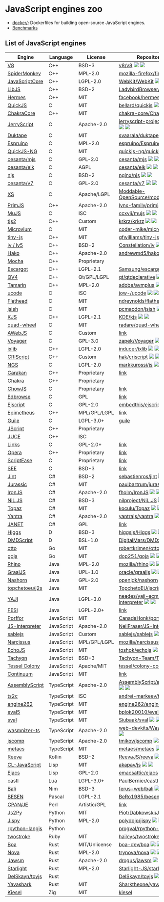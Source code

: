 # JavaScript engines zoo

  * [docker/](docker/): Dockerfiles for building open-source JavaScript engines.
  * [Benchmarks](https://ivankra.github.io/javascript-zoo/)

## List of JavaScript engines

| Engine | Language | License | Repository/URL |
|---|---|---|---|
| [V8](v8.md)                      | C++        | BSD-3 | [v8/v8](https://github.com/v8/v8) <img src="https://img.shields.io/github/stars/v8/v8?label=&style=plastic" /> <img src="https://img.shields.io/github/last-commit/v8/v8?label=&style=plastic" /> |
| [SpiderMonkey](spidermonkey.md)  | C++        | MPL-2.0 | [mozilla-firefox/firefox](https://github.com/mozilla-firefox/firefox) <img src="https://img.shields.io/github/stars/mozilla-firefox/firefox?label=&style=plastic" /> <img src="https://img.shields.io/github/last-commit/mozilla-firefox/firefox?label=&style=plastic" /> |
| [JavaScriptCore](jsc.md)         | C++        | LGPL-2.0 | [WebKit/WebKit](https://github.com/WebKit/WebKit) <img src="https://img.shields.io/github/stars/WebKit/WebKit?label=&style=plastic" /> <img src="https://img.shields.io/github/last-commit/WebKit/WebKit?label=&style=plastic" /> |
| [LibJS](libjs.md)                | C++        | BSD-2 | [LadybirdBrowser/ladybird](https://github.com/LadybirdBrowser/ladybird) <img src="https://img.shields.io/github/stars/LadybirdBrowser/ladybird?label=&style=plastic" /> <img src="https://img.shields.io/github/last-commit/LadybirdBrowser/ladybird?label=&style=plastic" /> |
| [Hermes](hermes.md)              | C++        | MIT | [facebook/hermes](https://github.com/facebook/hermes) <img src="https://img.shields.io/github/stars/facebook/hermes?label=&style=plastic" /> <img src="https://img.shields.io/github/last-commit/facebook/hermes?label=&style=plastic" /> |
| [QuickJS](quickjs.md)            | C          | MIT | [bellard/quickjs](https://github.com/bellard/quickjs) <img src="https://img.shields.io/github/stars/bellard/quickjs?label=&style=plastic" /> <img src="https://img.shields.io/github/last-commit/bellard/quickjs?label=&style=plastic" /> |
| [ChakraCore](chakracore.md)      | C++        | MIT | [chakra-core/ChakraCore](https://github.com/chakra-core/ChakraCore) <img src="https://img.shields.io/github/stars/chakra-core/ChakraCore?label=&style=plastic" /> <img src="https://img.shields.io/github/last-commit/chakra-core/ChakraCore?label=&style=plastic" /> |
| [JerryScript](jerryscript.md)    | C          | Apache-2.0 | [jerryscript-project/jerryscript](https://github.com/jerryscript-project/jerryscript) <img src="https://img.shields.io/github/stars/jerryscript-project/jerryscript?label=&style=plastic" /> <img src="https://img.shields.io/github/last-commit/jerryscript-project/jerryscript?label=&style=plastic" /> |
| [Duktape](duktape.md)            | C          | MIT | [svaarala/duktape](https://github.com/svaarala/duktape) <img src="https://img.shields.io/github/stars/svaarala/duktape?label=&style=plastic" /> <img src="https://img.shields.io/github/last-commit/svaarala/duktape?label=&style=plastic" /> |
| [Espruino](espruino.md)          | C          | MPL-2.0 | [espruino/Espruino](https://github.com/espruino/Espruino) <img src="https://img.shields.io/github/stars/espruino/Espruino?label=&style=plastic" /> <img src="https://img.shields.io/github/last-commit/espruino/Espruino?label=&style=plastic" /> |
| [QuickJS-NG](quickjs-ng.md)      | C          | MIT | [quickjs-ng/quickjs](https://github.com/quickjs-ng/quickjs) <img src="https://img.shields.io/github/stars/quickjs-ng/quickjs?label=&style=plastic" /> <img src="https://img.shields.io/github/last-commit/quickjs-ng/quickjs?label=&style=plastic" /> |
| [cesanta/mjs](cesanta-mjs.md)    | C          | GPL-2.0 | [cesanta/mjs](https://github.com/cesanta/mjs) <img src="https://img.shields.io/github/stars/cesanta/mjs?label=&style=plastic" /> <img src="https://img.shields.io/github/last-commit/cesanta/mjs?label=&style=plastic" /> |
| [cesanta/elk](cesanta-elk.md)    | C          | AGPL | [cesanta/elk](https://github.com/cesanta/elk) <img src="https://img.shields.io/github/stars/cesanta/elk?label=&style=plastic" /> <img src="https://img.shields.io/github/last-commit/cesanta/elk?label=&style=plastic" /> |
| [njs](njs.md)                    | C          | BSD-2 | [nginx/njs](https://github.com/nginx/njs) <img src="https://img.shields.io/github/stars/nginx/njs?label=&style=plastic" /> <img src="https://img.shields.io/github/last-commit/nginx/njs?label=&style=plastic" /> |
| [cesanta/v7](cesanta-v7.md)      | C          | GPL-2.0 | [cesanta/v7](https://github.com/cesanta/v7) <img src="https://img.shields.io/github/stars/cesanta/v7?label=&style=plastic" /> <img src="https://img.shields.io/github/last-commit/cesanta/v7?label=&style=plastic" /> |
| [XS](xs.md)                      | C          | Apache/LGPL | [Moddable-OpenSource/moddable](https://github.com/Moddable-OpenSource/moddable) <img src="https://img.shields.io/github/stars/Moddable-OpenSource/moddable?label=&style=plastic" /> <img src="https://img.shields.io/github/last-commit/Moddable-OpenSource/moddable?label=&style=plastic" /> |
| [PrimJS](primjs.md)              | C++        | Apache-2.0 | [lynx-family/primjs](https://github.com/lynx-family/primjs) <img src="https://img.shields.io/github/stars/lynx-family/primjs?label=&style=plastic" /> <img src="https://img.shields.io/github/last-commit/lynx-family/primjs?label=&style=plastic" /> |
| [MuJS](mujs.md)                  | C          | ISC | [ccxvii/mujs](https://github.com/ccxvii/mujs) <img src="https://img.shields.io/github/stars/ccxvii/mujs?label=&style=plastic" /> <img src="https://img.shields.io/github/last-commit/ccxvii/mujs?label=&style=plastic" /> |
| [tjs2](tjs2.md)                  | C++        | Custom | [krkrz/krkrz](https://github.com/krkrz/krkrz) <img src="https://img.shields.io/github/stars/krkrz/krkrz?label=&style=plastic" /> <img src="https://img.shields.io/github/last-commit/krkrz/krkrz?label=&style=plastic" /> |
| [Microvium](microvium.md)        | C          | MIT | [coder-mike/microvium](https://github.com/coder-mike/microvium) <img src="https://img.shields.io/github/stars/coder-mike/microvium?label=&style=plastic" /> <img src="https://img.shields.io/github/last-commit/coder-mike/microvium?label=&style=plastic" /> |
| [tiny-js](tiny-js.md)            | C++        | MIT | [gfwilliams/tiny-js](https://github.com/gfwilliams/tiny-js) <img src="https://img.shields.io/github/stars/gfwilliams/tiny-js?label=&style=plastic" /> <img src="https://img.shields.io/github/last-commit/gfwilliams/tiny-js?label=&style=plastic" /> |
| [iv / lv5](iv-lv5.md)            | C++        | BSD-2 | [Constellation/iv](https://github.com/Constellation/iv) <img src="https://img.shields.io/github/stars/Constellation/iv?label=&style=plastic" /> <img src="https://img.shields.io/github/last-commit/Constellation/iv?label=&style=plastic" /> |
| [Hako](hako.md)                  | C++        | Apache-2.0 | [andrewmd5/hako](https://github.com/andrewmd5/hako) <img src="https://img.shields.io/github/stars/andrewmd5/hako?label=&style=plastic" /> <img src="https://img.shields.io/github/last-commit/andrewmd5/hako?label=&style=plastic" /> |
| [Mocha](mocha.md)                | C++        | Proprietary |  |
| [Escargot](escargot.md)          | C++        | LGPL-2.1 | [Samsung/escargot](https://github.com/Samsung/escargot) <img src="https://img.shields.io/github/stars/Samsung/escargot?label=&style=plastic" /> <img src="https://img.shields.io/github/last-commit/Samsung/escargot?label=&style=plastic" /> |
| [QV4](qv4.md)                    | C++        | Qt/GPL/LGPL | [qt/qtdeclarative](https://github.com/qt/qtdeclarative) <img src="https://img.shields.io/github/stars/qt/qtdeclarative?label=&style=plastic" /> <img src="https://img.shields.io/github/last-commit/qt/qtdeclarative?label=&style=plastic" /> |
| [Tamarin](tamarin.md)            | C++        | MPL-2.0 | [adobe/avmplus](https://github.com/adobe/avmplus) <img src="https://img.shields.io/github/stars/adobe/avmplus?label=&style=plastic" /> <img src="https://img.shields.io/github/last-commit/adobe/avmplus?label=&style=plastic" /> |
| [ucode](ucode.md)                | C          | ISC | [jow-/ucode](https://github.com/jow-/ucode) <img src="https://img.shields.io/github/stars/jow-/ucode?label=&style=plastic" /> <img src="https://img.shields.io/github/last-commit/jow-/ucode?label=&style=plastic" /> |
| [Flathead](flathead.md)          | C          | MIT | [ndreynolds/flathead](https://github.com/ndreynolds/flathead) <img src="https://img.shields.io/github/stars/ndreynolds/flathead?label=&style=plastic" /> <img src="https://img.shields.io/github/last-commit/ndreynolds/flathead?label=&style=plastic" /> |
| [jsish](jsish.md)                | C          | MIT | [pcmacdon/jsish](https://github.com/pcmacdon/jsish) <img src="https://img.shields.io/github/stars/pcmacdon/jsish?label=&style=plastic" /> <img src="https://img.shields.io/github/last-commit/pcmacdon/jsish?label=&style=plastic" /> |
| [KJS](kjs.md)                    | C++        | LGPL-2.1 | [KDE/kjs](https://github.com/KDE/kjs) <img src="https://img.shields.io/github/stars/KDE/kjs?label=&style=plastic" /> <img src="https://img.shields.io/github/last-commit/KDE/kjs?label=&style=plastic" /> |
| [quad-wheel](quad-wheel.md)      | C          | MIT | [radare/quad-wheel](https://github.com/radare/quad-wheel) <img src="https://img.shields.io/github/stars/radare/quad-wheel?label=&style=plastic" /> <img src="https://img.shields.io/github/last-commit/radare/quad-wheel?label=&style=plastic" /> |
| [AWebJS](awebjs.md)              | C          | Custom | [link](https://web.archive.org/web/20090225194604/http://aweb.sunsite.dk/) |
| [Voyager](voyager.md)            | C          | GPL-3.0 | [zapek/Voyager](https://github.com/zapek/Voyager) <img src="https://img.shields.io/github/stars/zapek/Voyager?label=&style=plastic" /> <img src="https://img.shields.io/github/last-commit/zapek/Voyager?label=&style=plastic" /> |
| [ixlib](ixlib.md)                | C++        | LGPL-2.0 | [inducer/ixlib](https://github.com/inducer/ixlib) <img src="https://img.shields.io/github/stars/inducer/ixlib?label=&style=plastic" /> <img src="https://img.shields.io/github/last-commit/inducer/ixlib?label=&style=plastic" /> |
| [CRIScript](criscript.md)        | C++        | Custom | [hak/criscript](https://github.com/hak/criscript) <img src="https://img.shields.io/github/stars/hak/criscript?label=&style=plastic" /> <img src="https://img.shields.io/github/last-commit/hak/criscript?label=&style=plastic" /> |
| [NGS](ngs.md)                    | C          | LGPL-2.0 | [markkurossi/js](https://github.com/markkurossi/js) <img src="https://img.shields.io/github/stars/markkurossi/js?label=&style=plastic" /> <img src="https://img.shields.io/github/last-commit/markkurossi/js?label=&style=plastic" /> |
| [Carakan](carakan.md)            | C++        | Proprietary | [link](https://web.archive.org/web/20170113134110/https://github.com/prestocore/browser) |
| [Chakra](chakra.md)              | C++        | Proprietary |  |
| [ChowJS](chowjs.md)              | C          | Proprietary | [link](https://mp2.dk/techblog/chowjs/) |
| [Edbrowse](edbrowse.md)          | C          | GPL | [link](https://edbrowse.org/) |
| [Ejscript](ejscript.md)          | C          | GPL-2.0 | [embedthis/ejscript](https://github.com/embedthis/ejscript) <img src="https://img.shields.io/github/stars/embedthis/ejscript?label=&style=plastic" /> <img src="https://img.shields.io/github/last-commit/embedthis/ejscript?label=&style=plastic" /> |
| [Epimetheus](epimetheus.md)      | C++        | MPL/GPL/LGPL | [link](http://www.mozilla.org/js/language/Epimetheus.html) |
| [Guile](guile.md)                | C          | LGPL-3.0+ | [guile](https://git.savannah.gnu.org/git/guile.git) |
| [JScript](jscript.md)            | C++        | Proprietary |  |
| [JUCE](juce.md)                  | C++        | ISC |  |
| [Links](links.md)                | C          | GPL-2.0+ | [link](http://links.twibright.com/) |
| [Opera](opera.md)                | C++        | Proprietary | [link](https://help.opera.com/en/operas-archived-history/) |
| [ScriptEase](scriptease.md)      | C          | Proprietary | [link](https://brent-noorda.com/nombas/history/HistoryOfNombas.html) |
| [SEE](see.md)                    | C          | BSD-3 | [link](https://web.archive.org/web/20100328145240/http://www.adaptive-enterprises.com.au/~d/software/see/) |
| [Jint](jint.md)                  | C#         | BSD-2 | [sebastienros/jint](https://github.com/sebastienros/jint) <img src="https://img.shields.io/github/stars/sebastienros/jint?label=&style=plastic" /> <img src="https://img.shields.io/github/last-commit/sebastienros/jint?label=&style=plastic" /> |
| [Jurassic](jurassic.md)          | C#         | MIT | [paulbartrum/jurassic](https://github.com/paulbartrum/jurassic) <img src="https://img.shields.io/github/stars/paulbartrum/jurassic?label=&style=plastic" /> <img src="https://img.shields.io/github/last-commit/paulbartrum/jurassic?label=&style=plastic" /> |
| [IronJS](ironjs.md)              | C#         | Apache-2.0 | [fholm/IronJS](https://github.com/fholm/IronJS) <img src="https://img.shields.io/github/stars/fholm/IronJS?label=&style=plastic" /> <img src="https://img.shields.io/github/last-commit/fholm/IronJS?label=&style=plastic" /> |
| [NiL.JS](niljs.md)               | C#         | BSD-3 | [nilproject/NiL.JS](https://github.com/nilproject/NiL.JS) <img src="https://img.shields.io/github/stars/nilproject/NiL.JS?label=&style=plastic" /> <img src="https://img.shields.io/github/last-commit/nilproject/NiL.JS?label=&style=plastic" /> |
| [Topaz](topaz.md)                | C#         | MIT | [koculu/Topaz](https://github.com/koculu/Topaz) <img src="https://img.shields.io/github/stars/koculu/Topaz?label=&style=plastic" /> <img src="https://img.shields.io/github/last-commit/koculu/Topaz?label=&style=plastic" /> |
| [Yantra](yantra.md)              | C#         | Apache-2.0 | [yantrajs/yantra](https://github.com/yantrajs/yantra) <img src="https://img.shields.io/github/stars/yantrajs/yantra?label=&style=plastic" /> <img src="https://img.shields.io/github/last-commit/yantrajs/yantra?label=&style=plastic" /> |
| [JANET](janet.md)                | C#         | GPL | [link](https://web.archive.org/web/20050404081554/http://janet-js.sourceforge.net/) |
| [Higgs](higgs.md)                | D          | BSD-3 | [higgsjs/Higgs](https://github.com/higgsjs/Higgs) <img src="https://img.shields.io/github/stars/higgsjs/Higgs?label=&style=plastic" /> <img src="https://img.shields.io/github/last-commit/higgsjs/Higgs?label=&style=plastic" /> |
| [DMDScript](dmdscript.md)        | D          | BSL-1.0 | [DigitalMars/DMDScript](https://github.com/DigitalMars/DMDScript) <img src="https://img.shields.io/github/stars/DigitalMars/DMDScript?label=&style=plastic" /> <img src="https://img.shields.io/github/last-commit/DigitalMars/DMDScript?label=&style=plastic" /> |
| [otto](otto.md)                  | Go         | MIT | [robertkrimen/otto](https://github.com/robertkrimen/otto) <img src="https://img.shields.io/github/stars/robertkrimen/otto?label=&style=plastic" /> <img src="https://img.shields.io/github/last-commit/robertkrimen/otto?label=&style=plastic" /> |
| [goja](goja.md)                  | Go         | MIT | [dop251/goja](https://github.com/dop251/goja) <img src="https://img.shields.io/github/stars/dop251/goja?label=&style=plastic" /> <img src="https://img.shields.io/github/last-commit/dop251/goja?label=&style=plastic" /> |
| [Rhino](rhino.md)                | Java       | MPL-2.0 | [mozilla/rhino](https://github.com/mozilla/rhino) <img src="https://img.shields.io/github/stars/mozilla/rhino?label=&style=plastic" /> <img src="https://img.shields.io/github/last-commit/mozilla/rhino?label=&style=plastic" /> |
| [GraalJS](graaljs.md)            | Java       | UPL-1.0 | [oracle/graaljs](https://github.com/oracle/graaljs) <img src="https://img.shields.io/github/stars/oracle/graaljs?label=&style=plastic" /> <img src="https://img.shields.io/github/last-commit/oracle/graaljs?label=&style=plastic" /> |
| [Nashorn](nashorn.md)            | Java       | GPL-2.0 | [openjdk/nashorn](https://github.com/openjdk/nashorn) <img src="https://img.shields.io/github/stars/openjdk/nashorn?label=&style=plastic" /> <img src="https://img.shields.io/github/last-commit/openjdk/nashorn?label=&style=plastic" /> |
| [topchetoeu/j2s](topchetoeu-j2s.md) | Java       | MIT | [TopchetoEU/jscript](https://github.com/TopchetoEU/jscript) <img src="https://img.shields.io/github/stars/TopchetoEU/jscript?label=&style=plastic" /> <img src="https://img.shields.io/github/last-commit/TopchetoEU/jscript?label=&style=plastic" /> |
| [YAJI](yaji.md)                  | Java       | LGPL-3.0 | [neades/yaji-ecmascript-interpreter](https://github.com/neades/yaji-ecmascript-interpreter) <img src="https://img.shields.io/github/stars/neades/yaji-ecmascript-interpreter?label=&style=plastic" /> <img src="https://img.shields.io/github/last-commit/neades/yaji-ecmascript-interpreter?label=&style=plastic" /> |
| [FESI](fesi.md)                  | Java       | LGPL-2.0+ | [link](https://web.archive.org/web/20120523224913/http://www.lugrin.ch/fesi/) |
| [Porffor](porffor.md)            | JavaScript | MIT | [CanadaHonk/porffor](https://github.com/CanadaHonk/porffor) <img src="https://img.shields.io/github/stars/CanadaHonk/porffor?label=&style=plastic" /> <img src="https://img.shields.io/github/last-commit/CanadaHonk/porffor?label=&style=plastic" /> |
| [JS-Interpreter](js-interpreter.md) | JavaScript | Apache-2.0 | [NeilFraser/JS-Interpreter](https://github.com/NeilFraser/JS-Interpreter) <img src="https://img.shields.io/github/stars/NeilFraser/JS-Interpreter?label=&style=plastic" /> <img src="https://img.shields.io/github/last-commit/NeilFraser/JS-Interpreter?label=&style=plastic" /> |
| [sablejs](sablejs.md)            | JavaScript | Custom | [sablejs/sablejs](https://github.com/sablejs/sablejs) <img src="https://img.shields.io/github/stars/sablejs/sablejs?label=&style=plastic" /> <img src="https://img.shields.io/github/last-commit/sablejs/sablejs?label=&style=plastic" /> |
| [Narcissus](narcissus.md)        | JavaScript | MPL/GPL/LGPL | [mozilla/narcissus](https://github.com/mozilla/narcissus) <img src="https://img.shields.io/github/stars/mozilla/narcissus?label=&style=plastic" /> <img src="https://img.shields.io/github/last-commit/mozilla/narcissus?label=&style=plastic" /> |
| [EchoJS](echojs.md)              | JavaScript | MIT | [toshok/echojs](https://github.com/toshok/echojs) <img src="https://img.shields.io/github/stars/toshok/echojs?label=&style=plastic" /> <img src="https://img.shields.io/github/last-commit/toshok/echojs?label=&style=plastic" /> |
| [Tachyon](tachyon.md)            | JavaScript | BSD-3 | [Tachyon-Team/Tachyon](https://github.com/Tachyon-Team/Tachyon) <img src="https://img.shields.io/github/stars/Tachyon-Team/Tachyon?label=&style=plastic" /> <img src="https://img.shields.io/github/last-commit/Tachyon-Team/Tachyon?label=&style=plastic" /> |
| [Tessel Colony](tessel-colony.md) | JavaScript | Apache/MIT | [tessel/colony-compiler](https://github.com/tessel/colony-compiler) <img src="https://img.shields.io/github/stars/tessel/colony-compiler?label=&style=plastic" /> <img src="https://img.shields.io/github/last-commit/tessel/colony-compiler?label=&style=plastic" /> |
| [Continuum](continuum.md)        | JavaScript | MIT | [link](https://web.archive.org/web/20150619174908/https://github.com/benvie/continuum) |
| [AssemblyScript](assemblyscript.md) | TypeScript | Apache-2.0 | [AssemblyScript/assemblyscript](https://github.com/AssemblyScript/assemblyscript) <img src="https://img.shields.io/github/stars/AssemblyScript/assemblyscript?label=&style=plastic" /> <img src="https://img.shields.io/github/last-commit/AssemblyScript/assemblyscript?label=&style=plastic" /> |
| [ts2c](ts2c.md)                  | TypeScript | ISC | [andrei-markeev/ts2c](https://github.com/andrei-markeev/ts2c) <img src="https://img.shields.io/github/stars/andrei-markeev/ts2c?label=&style=plastic" /> <img src="https://img.shields.io/github/last-commit/andrei-markeev/ts2c?label=&style=plastic" /> |
| [engine262](engine262.md)        | TypeScript | MIT | [engine262/engine262](https://github.com/engine262/engine262) <img src="https://img.shields.io/github/stars/engine262/engine262?label=&style=plastic" /> <img src="https://img.shields.io/github/last-commit/engine262/engine262?label=&style=plastic" /> |
| [eval5](eval5.md)                | TypeScript | MIT | [bplok20010/eval5](https://github.com/bplok20010/eval5) <img src="https://img.shields.io/github/stars/bplok20010/eval5?label=&style=plastic" /> <img src="https://img.shields.io/github/last-commit/bplok20010/eval5?label=&style=plastic" /> |
| [sval](sval.md)                  | TypeScript | MIT | [Siubaak/sval](https://github.com/Siubaak/sval) <img src="https://img.shields.io/github/stars/Siubaak/sval?label=&style=plastic" /> <img src="https://img.shields.io/github/last-commit/Siubaak/sval?label=&style=plastic" /> |
| [wasmnizer-ts](wasmnizer-ts.md)  | TypeScript | Apache-2.0 | [web-devkits/Wasmnizer-ts](https://github.com/web-devkits/Wasmnizer-ts) <img src="https://img.shields.io/github/stars/web-devkits/Wasmnizer-ts?label=&style=plastic" /> <img src="https://img.shields.io/github/last-commit/web-devkits/Wasmnizer-ts?label=&style=plastic" /> |
| [jscomp](jscomp.md)              | TypeScript | Apache-2.0 | [tmikov/jscomp](https://github.com/tmikov/jscomp) <img src="https://img.shields.io/github/stars/tmikov/jscomp?label=&style=plastic" /> <img src="https://img.shields.io/github/last-commit/tmikov/jscomp?label=&style=plastic" /> |
| [metaes](metaes.md)              | TypeScript | MIT | [metaes/metaes](https://github.com/metaes/metaes) <img src="https://img.shields.io/github/stars/metaes/metaes?label=&style=plastic" /> <img src="https://img.shields.io/github/last-commit/metaes/metaes?label=&style=plastic" /> |
| [Reeva](reeva.md)                | Kotlin     | BSD-2 | [ReevaJS/reeva](https://github.com/ReevaJS/reeva) <img src="https://img.shields.io/github/stars/ReevaJS/reeva?label=&style=plastic" /> <img src="https://img.shields.io/github/last-commit/ReevaJS/reeva?label=&style=plastic" /> |
| [CL-JavaScript](cl-javascript.md) | Lisp       | MIT | [akapav/js](https://github.com/akapav/js) <img src="https://img.shields.io/github/stars/akapav/js?label=&style=plastic" /> <img src="https://img.shields.io/github/last-commit/akapav/js?label=&style=plastic" /> |
| [Ejacs](ejacs.md)                | Lisp       | GPL-2.0 | [emacsattic/ejacs](https://github.com/emacsattic/ejacs) <img src="https://img.shields.io/github/stars/emacsattic/ejacs?label=&style=plastic" /> <img src="https://img.shields.io/github/last-commit/emacsattic/ejacs?label=&style=plastic" /> |
| [castl](castl.md)                | Lua        | LGPL-3.0+ | [PaulBernier/castl](https://github.com/PaulBernier/castl) <img src="https://img.shields.io/github/stars/PaulBernier/castl?label=&style=plastic" /> <img src="https://img.shields.io/github/last-commit/PaulBernier/castl?label=&style=plastic" /> |
| [Bali](bali.md)                  | Nim        | BSD-3 | [ferus-web/bali](https://github.com/ferus-web/bali) <img src="https://img.shields.io/github/stars/ferus-web/bali?label=&style=plastic" /> <img src="https://img.shields.io/github/last-commit/ferus-web/bali?label=&style=plastic" /> |
| [BESEN](besen.md)                | Pascal     | LGPL-2.1 | [BeRo1985/besen](https://github.com/BeRo1985/besen) <img src="https://img.shields.io/github/stars/BeRo1985/besen?label=&style=plastic" /> <img src="https://img.shields.io/github/last-commit/BeRo1985/besen?label=&style=plastic" /> |
| [CPAN/JE](cpan-je.md)            | Perl       | Artistic/GPL | [link](https://metacpan.org/dist/JE) |
| [Js2Py](js2py.md)                | Python     | MIT | [PiotrDabkowski/Js2Py](https://github.com/PiotrDabkowski/Js2Py) <img src="https://img.shields.io/github/stars/PiotrDabkowski/Js2Py?label=&style=plastic" /> <img src="https://img.shields.io/github/last-commit/PiotrDabkowski/Js2Py?label=&style=plastic" /> |
| [Jispy](jispy.md)                | Python     | MPL-2.0 | [polydojo/jispy](https://github.com/polydojo/jispy) <img src="https://img.shields.io/github/stars/polydojo/jispy?label=&style=plastic" /> <img src="https://img.shields.io/github/last-commit/polydojo/jispy?label=&style=plastic" /> |
| [rpython-langjs](rpython-langjs.md) | Python     |  | [progval/rpython-langjs](https://github.com/progval/rpython-langjs) <img src="https://img.shields.io/github/stars/progval/rpython-langjs?label=&style=plastic" /> <img src="https://img.shields.io/github/last-commit/progval/rpython-langjs?label=&style=plastic" /> |
| [twostroke](twostroke.md)        | Ruby       | MIT | [haileys/twostroke](https://github.com/haileys/twostroke) <img src="https://img.shields.io/github/stars/haileys/twostroke?label=&style=plastic" /> <img src="https://img.shields.io/github/last-commit/haileys/twostroke?label=&style=plastic" /> |
| [Boa](boa.md)                    | Rust       | MIT/Unlicense | [boa-dev/boa](https://github.com/boa-dev/boa) <img src="https://img.shields.io/github/stars/boa-dev/boa?label=&style=plastic" /> <img src="https://img.shields.io/github/last-commit/boa-dev/boa?label=&style=plastic" /> |
| [Nova](nova.md)                  | Rust       | MPL-2.0 | [trynova/nova](https://github.com/trynova/nova) <img src="https://img.shields.io/github/stars/trynova/nova?label=&style=plastic" /> <img src="https://img.shields.io/github/last-commit/trynova/nova?label=&style=plastic" /> |
| [Jawsm](jawsm.md)                | Rust       | Apache-2.0 | [drogus/jawsm](https://github.com/drogus/jawsm) <img src="https://img.shields.io/github/stars/drogus/jawsm?label=&style=plastic" /> <img src="https://img.shields.io/github/last-commit/drogus/jawsm?label=&style=plastic" /> |
| [Starlight](starlight.md)        | Rust       | MPL-2.0 | [Starlight-JS/starlight](https://github.com/Starlight-JS/starlight) <img src="https://img.shields.io/github/stars/Starlight-JS/starlight?label=&style=plastic" /> <img src="https://img.shields.io/github/last-commit/Starlight-JS/starlight?label=&style=plastic" /> |
| [DelSkayn/toyjs](toyjs.md)       | Rust       |  | [DelSkayn/toyjs](https://github.com/DelSkayn/toyjs) <img src="https://img.shields.io/github/stars/DelSkayn/toyjs?label=&style=plastic" /> <img src="https://img.shields.io/github/last-commit/DelSkayn/toyjs?label=&style=plastic" /> |
| [Yavashark](yavashark.md)        | Rust       | MIT | [Sharktheone/yavashark](https://github.com/Sharktheone/yavashark) <img src="https://img.shields.io/github/stars/Sharktheone/yavashark?label=&style=plastic" /> <img src="https://img.shields.io/github/last-commit/Sharktheone/yavashark?label=&style=plastic" /> |
| [Kiesel](kiesel.md)              | Zig        | MIT | [kiesel](https://codeberg.org/kiesel-js/kiesel.git) |
